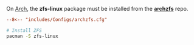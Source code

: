 On [Arch](https://openzfs.github.io/openzfs-docs/Getting%20Started/Arch%20Linux/index.html), the **zfs-linux** package must be installed from the [**archzfs**](https://github.com/archzfs/archzfs) repo.

```ini title="/etc/pacman.conf"
--8<-- "includes/Configs/archzfs.cfg"
```

```sh
# Install ZFS
pacman -S zfs-linux
```